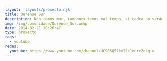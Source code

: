 ```yaml
---
layout: 'layouts/proxecto.njk'
title: Ourense Sur
description: Non temos mar, tampouco temos mal tempo, si cadra no verán quece de mais, pero seguimos sendo parte de Galicia. Unha parte que pretende, a traves de esta canle, darse a coñecer no resto de Galicia, España e no mundo
img: /img/comunidade/Ourense_Sur.webp
date: 2014-02-21 18:26:47
type: proxecto
tags:
  - youtube
redes:
  youtube: https://www.youtube.com/channel/UC985Q57kmIJe1enrcZdkq_w
---
```

